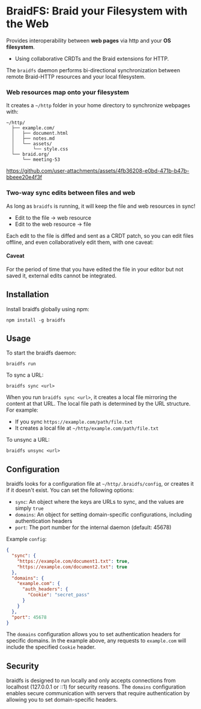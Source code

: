 # BraidFS: Braid your Filesystem with the Web

Provides interoperability between **web pages** via http and your **OS filesystem**.
  - Using collaborative CRDTs and the Braid extensions for HTTP.

The `braidfs` daemon performs bi-directional synchronization between remote Braid-HTTP resources and your local filesystem.

### Web resources map onto your filesystem

It creates a `~/http` folder in your home directory to synchronize webpages with:

```
~/http/
  ├── example.com/
  │   ├── document.html
  │   ├── notes.md
  │   └── assets/
  │       └── style.css
  └── braid.org/
      └── meeting-53
```


https://github.com/user-attachments/assets/4fb36208-e0bd-471b-b47b-bbeee20e4f3f



### Two-way sync edits between files and web

As long as `braidfs` is running, it will keep the file and web resources in
sync!

 - Edit to the file → web resource
 - Edit to the web resource → file

Each edit to the file is diffed and sent as a CRDT patch, so you can edit
files offline, and even collaboratively edit them, with one caveat:

#### Caveat

For the period of time that you have edited the file in your editor but not
saved it, external edits cannot be integrated.

## Installation

Install braidfs globally using npm:

```
npm install -g braidfs
```

## Usage

To start the braidfs daemon:

```
braidfs run
```

To sync a URL:

```
braidfs sync <url>
```

When you run `braidfs sync <url>`, it creates a local file mirroring the content at that URL. The local file path is determined by the URL structure. For example:

- If you sync `https://example.com/path/file.txt`
- It creates a local file at `~/http/example.com/path/file.txt`

To unsync a URL:

```
braidfs unsync <url>
```

## Configuration

braidfs looks for a configuration file at `~/http/.braidfs/config`, or creates it if it doesn't exist. You can set the following options:

- `sync`: An object where the keys are URLs to sync, and the values are simply `true`
- `domains`: An object for setting domain-specific configurations, including authentication headers
- `port`: The port number for the internal daemon (default: 45678)

Example `config`:

```json
{
  "sync": {
    "https://example.com/document1.txt": true,
    "https://example.com/document2.txt": true
  },
  "domains": {
    "example.com": {
      "auth_headers": {
        "Cookie": "secret_pass"
      }
    }
  },
  "port": 45678
}
```

The `domains` configuration allows you to set authentication headers for specific domains. In the example above, any requests to `example.com` will include the specified `Cookie` header.

## Security

braidfs is designed to run locally and only accepts connections from localhost (127.0.0.1 or ::1) for security reasons. The `domains` configuration enables secure communication with servers that require authentication by allowing you to set domain-specific headers.
